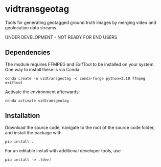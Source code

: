 # vidtransgeotag
Tools for generating geotagged ground truth images by merging video and
geolocation data streams.

UNDER DEVELOPMENT - NOT READY FOR END USERS

## Dependencies
The module requires FFMPEG and ExifTool to be installed on your system. One way to install
these is via Conda:

    conda create -n vidtransgeotag -c conda-forge python=3.10 ffmpeg exiftool

Activate the environment afterwards:

    conda activate vidtransgeotag

## Installation
Download the source code, navigate to the root of the source code folder, and install
the package with

    pip install .

For an editable install with additional developer tools, use

    pip install -e .[dev]
